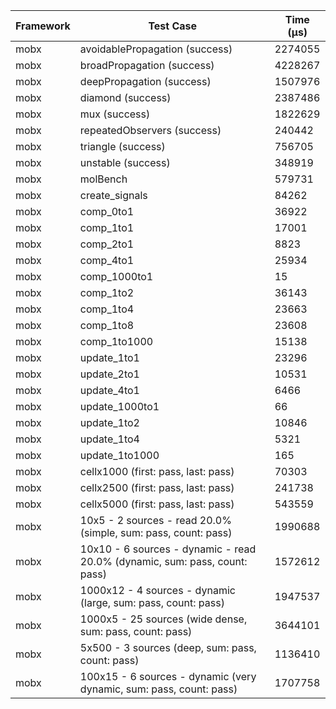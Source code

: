 | Framework | Test Case | Time (μs) |
| --- | --- | --- |
| mobx | avoidablePropagation (success) | 2274055 |
| mobx | broadPropagation (success) | 4228267 |
| mobx | deepPropagation (success) | 1507976 |
| mobx | diamond (success) | 2387486 |
| mobx | mux (success) | 1822629 |
| mobx | repeatedObservers (success) | 240442 |
| mobx | triangle (success) | 756705 |
| mobx | unstable (success) | 348919 |
| mobx | molBench | 579731 |
| mobx | create_signals | 84262 |
| mobx | comp_0to1 | 36922 |
| mobx | comp_1to1 | 17001 |
| mobx | comp_2to1 | 8823 |
| mobx | comp_4to1 | 25934 |
| mobx | comp_1000to1 | 15 |
| mobx | comp_1to2 | 36143 |
| mobx | comp_1to4 | 23663 |
| mobx | comp_1to8 | 23608 |
| mobx | comp_1to1000 | 15138 |
| mobx | update_1to1 | 23296 |
| mobx | update_2to1 | 10531 |
| mobx | update_4to1 | 6466 |
| mobx | update_1000to1 | 66 |
| mobx | update_1to2 | 10846 |
| mobx | update_1to4 | 5321 |
| mobx | update_1to1000 | 165 |
| mobx | cellx1000 (first: pass, last: pass) | 70303 |
| mobx | cellx2500 (first: pass, last: pass) | 241738 |
| mobx | cellx5000 (first: pass, last: pass) | 543559 |
| mobx | 10x5 - 2 sources - read 20.0% (simple, sum: pass, count: pass) | 1990688 |
| mobx | 10x10 - 6 sources - dynamic - read 20.0% (dynamic, sum: pass, count: pass) | 1572612 |
| mobx | 1000x12 - 4 sources - dynamic (large, sum: pass, count: pass) | 1947537 |
| mobx | 1000x5 - 25 sources (wide dense, sum: pass, count: pass) | 3644101 |
| mobx | 5x500 - 3 sources (deep, sum: pass, count: pass) | 1136410 |
| mobx | 100x15 - 6 sources - dynamic (very dynamic, sum: pass, count: pass) | 1707758 |
